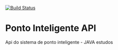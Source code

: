 [![Build Status](https://travis-ci.org/CristopherJonas/ponto-inteligente-api.svg?branch=master)](https://travis-ci.org/CristopherJonas/ponto-inteligente-api)
# Ponto Inteligente API
Api do sistema de ponto inteligente - JAVA estudos 
